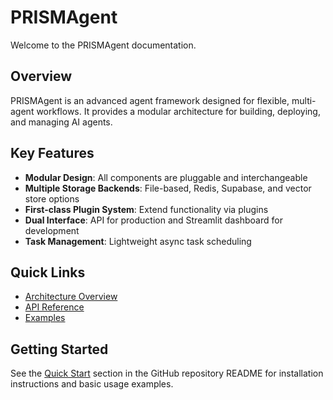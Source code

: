 # PRISMAgent

Welcome to the PRISMAgent documentation.

## Overview

PRISMAgent is an advanced agent framework designed for flexible, multi-agent workflows. It provides a modular architecture for building, deploying, and managing AI agents.

## Key Features

- **Modular Design**: All components are pluggable and interchangeable
- **Multiple Storage Backends**: File-based, Redis, Supabase, and vector store options
- **First-class Plugin System**: Extend functionality via plugins
- **Dual Interface**: API for production and Streamlit dashboard for development
- **Task Management**: Lightweight async task scheduling

## Quick Links

- [Architecture Overview](architecture.md)
- [API Reference](api/index.md)
- [Examples](https://github.com/PRISMAgent/examples)

## Getting Started

See the [Quick Start](https://github.com/PRISMAgent#quick-start) section in the GitHub repository README for installation instructions and basic usage examples.
